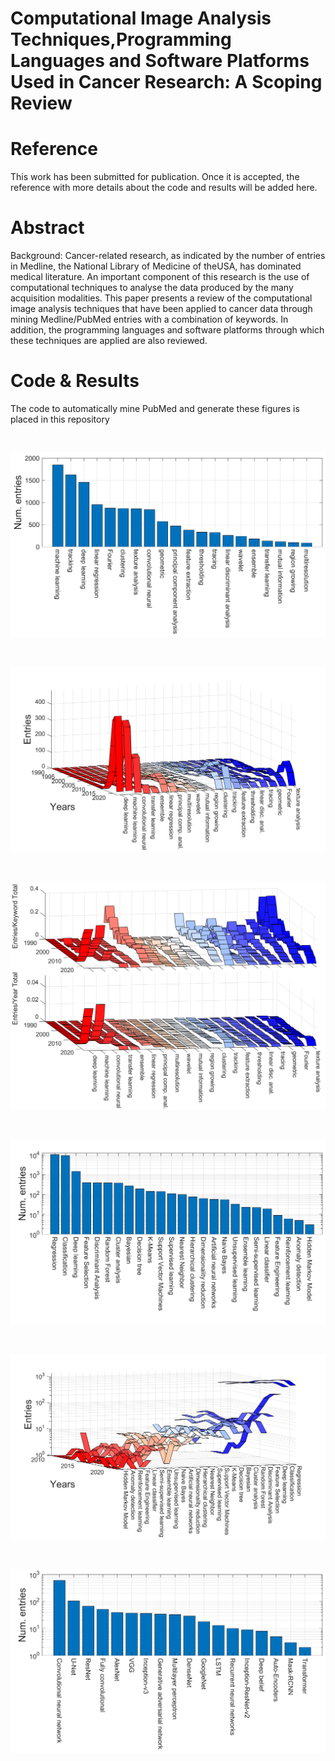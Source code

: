 # Computational Image Analysis Techniques,Programming Languages and Software Platforms Used in Cancer Research: A Scoping Review

# Reference
This work has been submitted for publication. Once it is accepted, the reference with more details about the code and results will be added here.

# Abstract
Background: Cancer-related research, as indicated by the number of entries in Medline, the National Library of Medicine of theUSA, has dominated medical literature. An important component of this research is the use of computational techniques to analyse the data produced by the many acquisition modalities. This paper presents a review of the computational image analysis techniques that have been applied to cancer data through mining Medline/PubMed entries with a combination of keywords. In addition, the programming languages and software platforms through which these techniques are applied are also reviewed.
# Code & Results
The code to automatically mine PubMed and generate these figures is placed in this repository

<br />

![Screenshot1](Fig_1_TrendsTechniquesYears.png)

<br />

![Screenshot2](Fig_2_TrendsTechniquesYears.png)

<br />

![Screenshot3](Fig_3_TrendsTechniquesYears.png)

<br />

![Screenshot4](Fig_4_Trends_ML.png)

<br />

![Screenshot](Fig_5_Trends_ML_Years.png)

<br />

![Screenshot](Fig_6_Trends_DL.png)

<br />

